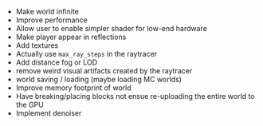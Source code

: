 - Make world infinite
- Improve performance
- Allow user to enable simpler shader for low-end hardware
- Make player appear in reflections
- Add textures
- Actually use `max_ray_steps` in the raytracer
- Add distance fog or LOD
- remove weird visual artifacts created by the raytracer
- world saving / loading (maybe loading MC worlds)
- Improve memory footprint of world
- Have breaking/placing blocks not ensue re-uploading the entire world to the GPU
- Implement denoiser
